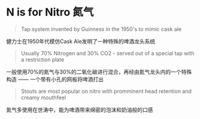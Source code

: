 # N is for Nitro 氮气

> Tap system invented by Guinness in the 1950's to mimic cask ale

健力士在1950年代模仿Cask Ale发明了一种特殊的啤酒龙头系统

> Usually 70% Nitrogen and 30% CO2 - served out of a special tap with a restriction plate

一般使用70%的氮气与30%的二氧化碳进行混合，再经由氮气龙头内的一个特殊构造 —— 一个带有小孔的网板将啤酒打出

> Stouts are most popular on nitro with promminent head retention and creamy mouthfeel

氮气多使用在世涛中，能为啤酒带来绵密的泡沫和奶油般的口感